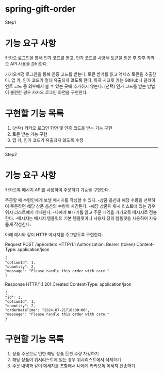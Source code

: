 # spring-gift-order
 
Step1
# 기능 요구 사항
카카오 로그인을 통해 인가 코드를 받고, 인가 코드를 사용해 토큰을 받은 후 향후 카카오 API 사용을 준비한다.

카카오계정 로그인을 통해 인증 코드를 받는다.
토큰 받기를 읽고 액세스 토큰을 추출한다.
앱 키, 인가 코드가 절대 유출되지 않도록 한다.
특히 시크릿 키는 GitHub나 클라이언트 코드 등 외부에서 볼 수 있는 곳에 추가하지 않는다.
(선택) 인가 코드를 받는 방법이 불편한 경우 카카오 로그인 화면을 구현한다.

# 구현할 기능 목록
1. (선택) 카카오 로그인 화면 및 인증 코드를 받는 기능 구현
2. 토큰 받는 기능 구현
3. 앱 키, 인가 코드가 유출되지 않도록 수정

---------------------------------------------------------------------------------------------------

Step2
# 기능 요구 사항

카카오톡 메시지 API를 사용하여 주문하기 기능을 구현한다.

주문할 때 수령인에게 보낼 메시지를 작성할 수 있다.
-상품 옵션과 해당 수량을 선택하여 주문하면 해당 상품 옵션의 수량이 차감된다.
-해당 상품이 위시 리스트에 있는 경우 위시 리스트에서 삭제한다.
-나에게 보내기를 읽고 주문 내역을 카카오톡 메시지로 전송한다.
-메시지는 메시지 템플릿의 기본 템플릿이나 사용자 정의 템플릿을 사용하여 자유롭게 작성한다.

아래 예시와 같이 HTTP 메시지를 주고받도록 구현한다.

Request
    POST /api/orders HTTP/1.1
    Authorization: Bearer {token}
    Content-Type: application/json
    
    {
    "optionId": 1,
    "quantity": 2,
    "message": "Please handle this order with care."
    }

Response
    HTTP/1.1 201 Created
    Content-Type: application/json
    
    {
    "id": 1,
    "optionId": 1,
    "quantity": 2,
    "orderDateTime": "2024-07-21T10:00:00",
    "message": "Please handle this order with care."
    }

# 구현할 기능 목록
1. 상품 주문으로 인한 해당 상품 옵션 수량 차감하기
2. 해당 상품이 위시리스트에 있는 경우 위시리스트에서 삭제하기 
3. 주문 내역과 같이 메세지를 포함해서 나에게 카카오톡 메세지 전송하기